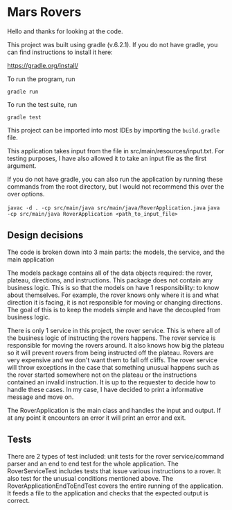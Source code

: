 # Mars Rovers

Hello and thanks for looking at the code.

This project was built using gradle (v.6.2.1). If you do not have gradle, you can find instructions to install it here:

https://gradle.org/install/

To run the program, run

`gradle run`

To run the test suite, run

`gradle test`

This project can be imported into most IDEs by importing the `build.gradle` file.

This application takes input from the file in src/main/resources/input.txt. For testing purposes, I have also allowed it to 
take an input file as the first argument.

If you do not have gradle, you can also run the application by running these commands from the root directory, but I would not
recommend this over the over options. 

`javac -d . -cp src/main/java src/main/java/RoverApplication.java`
`java -cp src/main/java RoverApplication <path_to_input_file>`

## Design decisions

The code is broken down into 3 main parts: the models, the service, and the main application

The models package contains all of the data objects required: the rover, plateau, directions, and instructions.
This package does not contain any business logic. This is so that the models on have 1 responsibility: to know about themselves.
For example, the rover knows only where it is and what direction it is facing, it is not responsible for moving or changing directions.
The goal of this is to keep the models simple and have the decoupled from business logic.

There is only 1 service in this project, the rover service. This is where all of the business logic of instructing the rovers happens.
The rover service is responsible for moving the rovers around. It also knows how big the plateau so it will prevent rovers from
being instructed off the plateau. Rovers are very expensive and we don't want them to fall off cliffs.
The rover service will throw exceptions in the case that something unusual happens such as the rover started somewhere not on
the plateau or the instructions contained an invalid instruction. It is up to the requester to decide how to handle these cases.
In my case, I have decided to print a informative message and move on.

The RoverApplication is the main class and handles the input and output. If at any point it encounters an error it will print an error and exit.

## Tests

There are 2 types of test included: unit tests for the rover service/command parser and an end to end test for the whole application.
The RoverServiceTest includes tests that issue various instructions to a rover. It also test for the unusual conditions mentioned above.
The RoverApplicationEndToEndTest covers the entire running of the application. It feeds a file to the application and checks that the expected output
is correct.